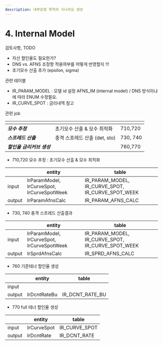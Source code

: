 ```yaml
---
description: 내부모형 목적의 시나리오 생성
---
```


# 4. Internal Model

검토사항, TODO&#x20;

* 자산 할인율도 필요한가?
* DNS vs. AFNS 조정항 적용여부를 어떻게 반영할지 !!!&#x20;
* 초기모수 산출 추가 (epsilon, sigma)

관련 테이블

* IR\_PARAM\_MODEL : 모델 id 설정 AFNS\_IM (internal model) / DNS 방식이냐에 따라 ENUM 수정필요.&#x20;
* IR\_CURVE\_SPOT : 금리내역 참고&#x20;

관련 job

<table data-view="cards"><thead><tr><th></th><th></th><th></th></tr></thead><tbody><tr><td><em><strong>모수 추정</strong></em></td><td>초기모수 산출 &#x26; 모수 최적화 </td><td>710,720</td></tr><tr><td><em><strong>스프레드 산출</strong></em> </td><td>충격 스프레드 산출 (det, sto)</td><td>730, 740</td></tr><tr><td><em><strong>할인율 금리커브 생성</strong></em></td><td></td><td>760,770</td></tr></tbody></table>

* 710,720 모수 추정 : 초기모수 산출 & 모수 최적화&#x20;

<table data-view="cards"><thead><tr><th></th><th>entity</th><th>table</th></tr></thead><tbody><tr><td>input</td><td>IrParamModel, IrCurveSpot, IrCurveSpotWeek</td><td>IR_PARAM_MODEL, IR_CURVE_SPOT, IR_CURVE_SPOT_WEEK</td></tr><tr><td>output</td><td>IrParamAfnsCalc</td><td>IR_PARAM_AFNS_CALC</td></tr></tbody></table>

* 730, 740 충격 스프레드 산출결과

<table data-view="cards"><thead><tr><th></th><th>entity</th><th>table</th></tr></thead><tbody><tr><td>input</td><td>IrParamModel, IrCurveSpot, IrCurveSpotWeek</td><td>IR_PARAM_MODEL, IR_CURVE_SPOT, IR_CURVE_SPOT_WEEK</td></tr><tr><td>output</td><td>IrSprdAfnsCalc</td><td>IR_SPRD_AFNS_CALC</td></tr></tbody></table>

* 760 기준테너 할인율 생성

<table data-view="cards"><thead><tr><th></th><th>entity</th><th>table</th></tr></thead><tbody><tr><td>input</td><td></td><td></td></tr><tr><td>output</td><td>IrDcntRateBu</td><td>IR_DCNT_RATE_BU</td></tr></tbody></table>

* 770 full 테너 할인율 생성

<table data-view="cards"><thead><tr><th></th><th>entity</th><th>table</th></tr></thead><tbody><tr><td>input</td><td>IrCurveSpot</td><td>IR_CURVE_SPOT</td></tr><tr><td>output</td><td>IrDcntRate</td><td>IR_DCNT_RATE</td></tr></tbody></table>



